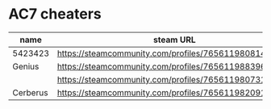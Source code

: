 # AC7 cheaters

| name | steam URL |
| ------ | ------ |
| 5423423 | https://steamcommunity.com/profiles/76561198081430238 |
| Genius | https://steamcommunity.com/profiles/76561198839646162 |
|  | https://steamcommunity.com/profiles/76561198073103373 |
| Cerberus | https://steamcommunity.com/profiles/76561198209173436 |
